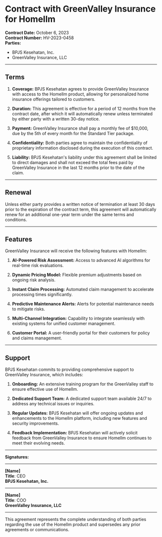 # Contract with GreenValley Insurance for Homellm

**Contract Date:** October 6, 2023  
**Contract Number:** HV-2023-0458  
**Parties:**  
- BPJS Kesehatan, Inc.  
- GreenValley Insurance, LLC  

---

## Terms

1. **Coverage:** BPJS Kesehatan agrees to provide GreenValley Insurance with access to the Homellm product, allowing for personalized home insurance offerings tailored to customers.
   
2. **Duration:** This agreement is effective for a period of 12 months from the contract date, after which it will automatically renew unless terminated by either party with a written 30-day notice.

3. **Payment:** GreenValley Insurance shall pay a monthly fee of $10,000, due by the 5th of every month for the Standard Tier package. 

4. **Confidentiality:** Both parties agree to maintain the confidentiality of proprietary information disclosed during the execution of this contract.

5. **Liability:** BPJS Kesehatan's liability under this agreement shall be limited to direct damages and shall not exceed the total fees paid by GreenValley Insurance in the last 12 months prior to the date of the claim.

---

## Renewal

Unless either party provides a written notice of termination at least 30 days prior to the expiration of the contract term, this agreement will automatically renew for an additional one-year term under the same terms and conditions.

---

## Features

GreenValley Insurance will receive the following features with Homellm:

1. **AI-Powered Risk Assessment:** Access to advanced AI algorithms for real-time risk evaluations.
   
2. **Dynamic Pricing Model:** Flexible premium adjustments based on ongoing risk analysis.

3. **Instant Claim Processing:** Automated claim management to accelerate processing times significantly.

4. **Predictive Maintenance Alerts:** Alerts for potential maintenance needs to mitigate risks.

5. **Multi-Channel Integration:** Capability to integrate seamlessly with existing systems for unified customer management.

6. **Customer Portal:** A user-friendly portal for their customers for policy and claims management.

---

## Support

BPJS Kesehatan commits to providing comprehensive support to GreenValley Insurance, which includes:

1. **Onboarding:** An extensive training program for the GreenValley staff to ensure effective use of Homellm.
   
2. **Dedicated Support Team:** A dedicated support team available 24/7 to address any technical issues or inquiries.

3. **Regular Updates:** BPJS Kesehatan will offer ongoing updates and enhancements to the Homellm platform, including new features and security improvements.

4. **Feedback Implementation:** BPJS Kesehatan will actively solicit feedback from GreenValley Insurance to ensure Homellm continues to meet their evolving needs.

---

**Signatures:**

_________________________________  
**[Name]**  
**Title**: CEO  
**BPJS Kesehatan, Inc.**

_________________________________  
**[Name]**  
**Title**: COO  
**GreenValley Insurance, LLC**  

---

This agreement represents the complete understanding of both parties regarding the use of the Homellm product and supersedes any prior agreements or communications.